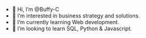 - 👋 Hi, I’m @Buffy-C
- 👀 I’m interested in business strategy and solutions.
- 🌱 I’m currently learning Web development.
- 💞️ I’m looking to learn SQL, Python & Javascript.

<!---
Buffy-C/Buffy-C is a ✨ special ✨ repository because its `README.md` (this file) appears on your GitHub profile.
You can click the Preview link to take a look at your changes.
--->

